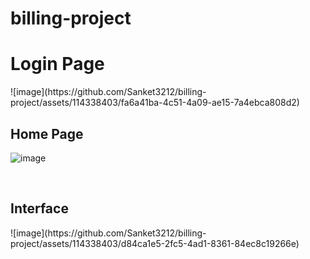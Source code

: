 # billing-project
<h1>Login Page</h1>
![image](https://github.com/Sanket3212/billing-project/assets/114338403/fa6a41ba-4c51-4a09-ae15-7a4ebca808d2)

<br>
<h2>Home Page</h2>

![image](https://github.com/Sanket3212/billing-project/assets/114338403/0e43fd04-faab-4531-a7e5-9e75c98355b7)

<br>
<h2>Interface</h2>
![image](https://github.com/Sanket3212/billing-project/assets/114338403/d84ca1e5-2fc5-4ad1-8361-84ec8c19266e)
